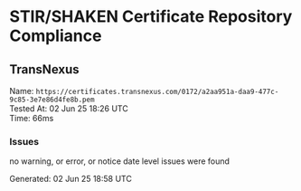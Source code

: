 # STIR/SHAKEN Certificate Repository Compliance

## TransNexus

Name: `https://certificates.transnexus.com/0172/a2aa951a-daa9-477c-9c85-3e7e86d4fe8b.pem`\
Tested At: 02 Jun 25 18:26 UTC\
Time: 66ms

### Issues

no warning, or error, or notice date level issues were found

Generated: 02 Jun 25 18:58 UTC